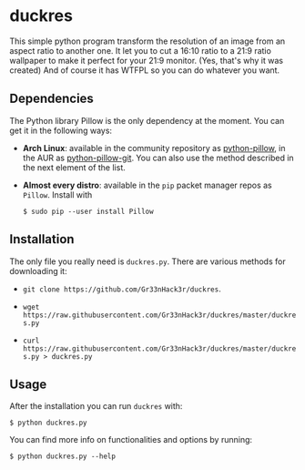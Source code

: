 # duckres

This simple python program transform the resolution of an image from an aspect ratio to another one.
It let you to cut a 16:10 ratio to a 21:9 ratio wallpaper to make it perfect for your 21:9 monitor. (Yes, that's why it was created)
And of course it has WTFPL so you can do whatever you want.

## Dependencies

The Python library Pillow is the only dependency at the moment. You can get it in the following ways:

- __Arch Linux__: available in the community repository as [python-pillow](https://www.archlinux.org/packages/community/x86_64/python-pillow/), in the AUR as [python-pillow-git](https://aur.archlinux.org/packages/python-pillow-git/). You can also use the method described in the next element of the list.

- __Almost every distro__: available in the `pip` packet manager repos as `Pillow`. Install with

      $ sudo pip --user install Pillow

## Installation

The only file you really need is `duckres.py`. There are various methods for downloading it:

- `git clone https://github.com/Gr33nHack3r/duckres`.

- `wget https://raw.githubusercontent.com/Gr33nHack3r/duckres/master/duckres.py`

- `curl https://raw.githubusercontent.com/Gr33nHack3r/duckres/master/duckres.py > duckres.py`

## Usage

After the installation you can run `duckres` with:

    $ python duckres.py
    
You can find more info on functionalities and options by running:

    $ python duckres.py --help
    
